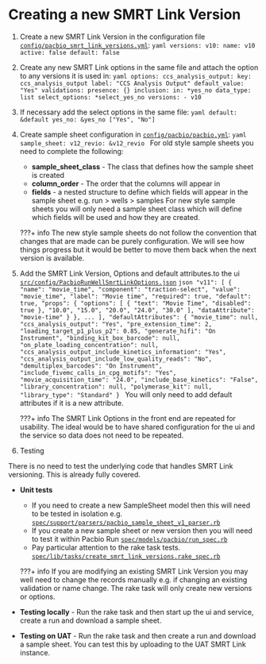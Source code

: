 # Creating a new SMRT Link Version

1. Create a new SMRT Link Version in the configuration file [`config/pacbio_smrt_link_versions.yml`](https://github.com/sanger/traction-service/blob/develop/config/pacbio_smrt_link_versions.yml):
        ```yaml
        versions:
          v10:
            name: v10
            active: false
            default: false
        ```

2. Create any new SMRT Link options in the same file and attach the option to any versions it is used in:
        ```yaml
        options:
            ccs_analysis_output:
              key: ccs_analysis_output
              label: "CCS Analysis Output"
              default_value: "Yes"
              validations:
                presence: {}
                inclusion:
                  in: *yes_no
              data_type: list
              select_options: *select_yes_no
              versions:
                - v10
        ```

3. If necessary add the select options in the same file:
        ```yaml
        default: &default
          yes_no: &yes_no ["Yes", "No"]
        ```

4. Create sample sheet configuration in [`config/pacbio/pacbio.yml`](https://github.com/sanger/traction-service/blob/develop/config/pipelines/pacbio.yml):
        ```yaml
        sample_sheet:
          v12_revio: &v12_revio
        ```
  For old style sample sheets you need to complete the following:
      - **sample_sheet_class** - The class that defines how the sample sheet is created
      - **column_order** - The order that the columns will appear in
      - **fields** - a nested structure to define which fields will appear in the sample sheet e.g. run > wells > samples
  For new style sample sheets you will only need a sample sheet class which will define which fields will be used and how they are created.

    ???+ info
        The new style sample sheets do not follow the convention that changes that are made can be purely configuration.
        We will see how things progress but it would be better to move them back when the next version is available.
 
5. Add the SMRT Link Version, Options and default attributes.to the ui [`src/config/PacbioRunWellSmrtLinkOptions.json`](https://github.com/sanger/traction-ui/blob/develop/src/config/PacbioRunWellSmrtLinkOptions.json)
        ```json
        "v11": [
          {
            "name": "movie_time",
            "component": "traction-select",
            "value": "movie_time",
            "label": "Movie time",
            "required": true,
            "default": true,
            "props": {
              "options": [
                {
                  "text": "Movie Time",
                  "disabled": true
                },
                "10.0",
                "15.0",
                "20.0",
                "24.0",
                "30.0"
              ],
              "dataAttribute": "movie-time"
            }
          },
          ...
        ],
        "defaultAttributes": {
          "movie_time": null,
          "ccs_analysis_output": "Yes",
          "pre_extension_time": 2,
          "loading_target_p1_plus_p2": 0.85,
          "generate_hifi": "On Instrument",
          "binding_kit_box_barcode": null,
          "on_plate_loading_concentration": null,
          "ccs_analysis_output_include_kinetics_information": "Yes",
          "ccs_analysis_output_include_low_quality_reads": "No",
          "demultiplex_barcodes": "On Instrument",
          "include_fivemc_calls_in_cpg_motifs": "Yes",
          "movie_acquisition_time": "24.0",
          "include_base_kinetics": "False",
          "library_concentration": null,
          "polymerase_kit": null,
          "library_type": "Standard"
        }
        ```
  You will only need to add default attributes if it is a new attribute.

    ???+ info
        The SMRT Link Options in the front end are repeated for usability.
        The ideal would be to have shared configuration for the ui and the service so data does not need to be repeated.

6. Testing
  
  There is no need to test the underlying code that handles SMRT Link versioning. This is already fully covered.

  - **Unit tests**
    - If you need to create a new SampleSheet model then this will need to be tested in isolation e.g. [`spec/support/parsers/pacbio_sample_sheet_v1_parser.rb`](https://github.com/sanger/traction-service/blob/develop/spec/support/parsers/pacbio_sample_sheet_v1_parser.rb)
    - If you create a new sample sheet or new version then you will need to test it within Pacbio Run [`spec/models/pacbio/run_spec.rb`](https://github.com/sanger/traction-service/blob/develop/spec/models/pacbio/run_spec.rb)
    - Pay particular attention to the rake task tests. [`spec/lib/tasks/create_smrt_link_versions.rake_spec.rb`](https://github.com/sanger/traction-service/blob/develop/spec/lib/tasks/create_smrt_link_versions.rake_spec.rb)

    ???+ info
        If you are modifying an existing SMRT Link Version you may well need to change the records manually e.g. if changing an existing validation or name change. The rake task will only create new versions or options.

  - **Testing locally** - Run the rake task and then start up the ui and service, create a run and download a sample sheet.

  - **Testing on UAT** - Run the rake task and then create a run and download a sample sheet. You can test this by uploading to the UAT SMRT Link instance.

